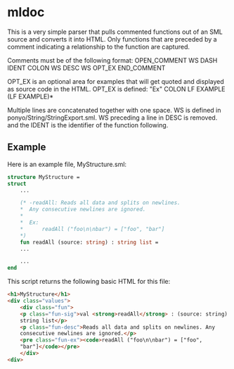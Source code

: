 # mldoc

This is a very simple parser that pulls commented functions
out of an SML source and converts it into HTML. Only functions
that are preceded by a comment indicating a relationship to the
function are captured.

Comments must be of the following format:
    OPEN_COMMENT WS DASH IDENT COLON WS DESC WS OPT_EX END_COMMENT

OPT_EX is an optional area for examples that will get quoted and
displayed as source code in the HTML. OPT_EX is defined:
    "Ex" COLON LF EXAMPLE (LF EXAMPLE)*

Multiple lines are concatenated together with one space. WS is defined
in ponyo/String/StringExport.sml. WS preceding a line in DESC is
removed. and the IDENT is the identifier of the function following.

## Example

Here is an example file, MyStructure.sml:

```sml
structure MyStructure =
struct
    ...

    (* -readAll: Reads all data and splits on newlines.
	*  Any consecutive newlines are ignored.
	*
	*  Ex:
	*      readAll ("foo\n\nbar") = ["foo", "bar"]
	*)
    fun readAll (source: string) : string list =
	...

    ...
end
```

This script returns the following basic HTML for this file:

```html
<h1>MyStructure</h1>
<div class="values">
    <div class="fun">
	<p class="fun-sig">val <strong>readAll</strong> : (source: string) :
	string list</p>
	<p class="fun-desc">Reads all data and splits on newlines. Any
	consecutive newlines are ignored.</p>
	<pre class="fun-ex"><code>readAll ("foo\n\nbar") = ["foo",
	"bar"]</code></pre>
    </div>
<div>
```